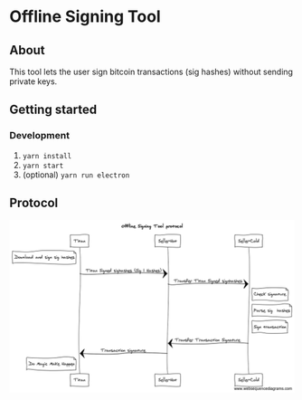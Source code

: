 # Offline Signing Tool
## About
This tool lets the user sign bitcoin transactions (sig hashes) without sending private keys.
## Getting started
### Development
1. `yarn install`
2. `yarn start`
3. (optional) `yarn run electron`
## Protocol
![Protocol](ost.png)